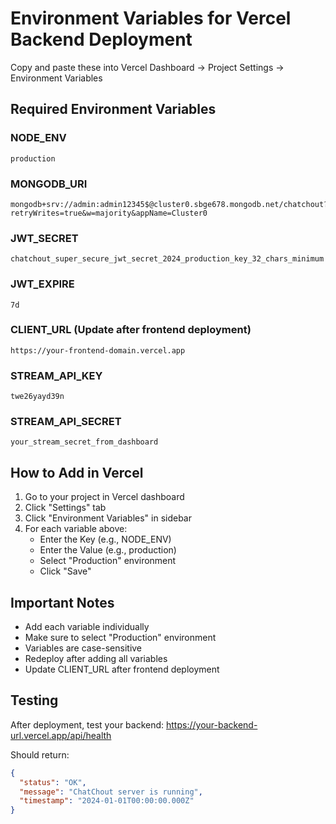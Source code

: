 # Environment Variables for Vercel Backend Deployment

Copy and paste these into Vercel Dashboard → Project Settings → Environment Variables

## Required Environment Variables

### NODE_ENV
```
production
```

### MONGODB_URI
```
mongodb+srv://admin:admin12345$@cluster0.sbge678.mongodb.net/chatchout?retryWrites=true&w=majority&appName=Cluster0
```

### JWT_SECRET
```
chatchout_super_secure_jwt_secret_2024_production_key_32_chars_minimum
```

### JWT_EXPIRE
```
7d
```

### CLIENT_URL (Update after frontend deployment)
```
https://your-frontend-domain.vercel.app
```

### STREAM_API_KEY
```
twe26yayd39n
```

### STREAM_API_SECRET
```
your_stream_secret_from_dashboard
```

## How to Add in Vercel

1. Go to your project in Vercel dashboard
2. Click "Settings" tab
3. Click "Environment Variables" in sidebar
4. For each variable above:
   - Enter the Key (e.g., NODE_ENV)
   - Enter the Value (e.g., production)
   - Select "Production" environment
   - Click "Save"

## Important Notes

- Add each variable individually
- Make sure to select "Production" environment
- Variables are case-sensitive
- Redeploy after adding all variables
- Update CLIENT_URL after frontend deployment

## Testing

After deployment, test your backend:
https://your-backend-url.vercel.app/api/health

Should return:
```json
{
  "status": "OK",
  "message": "ChatChout server is running",
  "timestamp": "2024-01-01T00:00:00.000Z"
}
```
